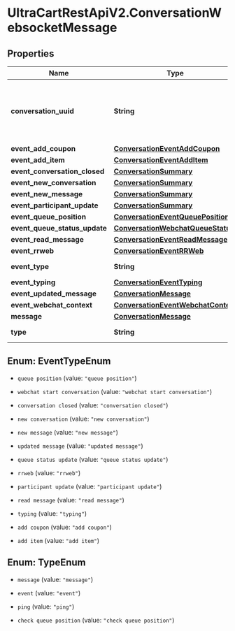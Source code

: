 # UltraCartRestApiV2.ConversationWebsocketMessage

## Properties

Name | Type | Description | Notes
------------ | ------------- | ------------- | -------------
**conversation_uuid** | **String** | Conversation UUID if the websocket message is tied to a specific conversation | [optional] 
**event_add_coupon** | [**ConversationEventAddCoupon**](ConversationEventAddCoupon.md) |  | [optional] 
**event_add_item** | [**ConversationEventAddItem**](ConversationEventAddItem.md) |  | [optional] 
**event_conversation_closed** | [**ConversationSummary**](ConversationSummary.md) |  | [optional] 
**event_new_conversation** | [**ConversationSummary**](ConversationSummary.md) |  | [optional] 
**event_new_message** | [**ConversationSummary**](ConversationSummary.md) |  | [optional] 
**event_participant_update** | [**ConversationSummary**](ConversationSummary.md) |  | [optional] 
**event_queue_position** | [**ConversationEventQueuePosition**](ConversationEventQueuePosition.md) |  | [optional] 
**event_queue_status_update** | [**ConversationWebchatQueueStatus**](ConversationWebchatQueueStatus.md) |  | [optional] 
**event_read_message** | [**ConversationEventReadMessage**](ConversationEventReadMessage.md) |  | [optional] 
**event_rrweb** | [**ConversationEventRRWeb**](ConversationEventRRWeb.md) |  | [optional] 
**event_type** | **String** | Type of event | [optional] 
**event_typing** | [**ConversationEventTyping**](ConversationEventTyping.md) |  | [optional] 
**event_updated_message** | [**ConversationMessage**](ConversationMessage.md) |  | [optional] 
**event_webchat_context** | [**ConversationEventWebchatContext**](ConversationEventWebchatContext.md) |  | [optional] 
**message** | [**ConversationMessage**](ConversationMessage.md) |  | [optional] 
**type** | **String** | Type of message | [optional] 



## Enum: EventTypeEnum


* `queue position` (value: `"queue position"`)

* `webchat start conversation` (value: `"webchat start conversation"`)

* `conversation closed` (value: `"conversation closed"`)

* `new conversation` (value: `"new conversation"`)

* `new message` (value: `"new message"`)

* `updated message` (value: `"updated message"`)

* `queue status update` (value: `"queue status update"`)

* `rrweb` (value: `"rrweb"`)

* `participant update` (value: `"participant update"`)

* `read message` (value: `"read message"`)

* `typing` (value: `"typing"`)

* `add coupon` (value: `"add coupon"`)

* `add item` (value: `"add item"`)





## Enum: TypeEnum


* `message` (value: `"message"`)

* `event` (value: `"event"`)

* `ping` (value: `"ping"`)

* `check queue position` (value: `"check queue position"`)





